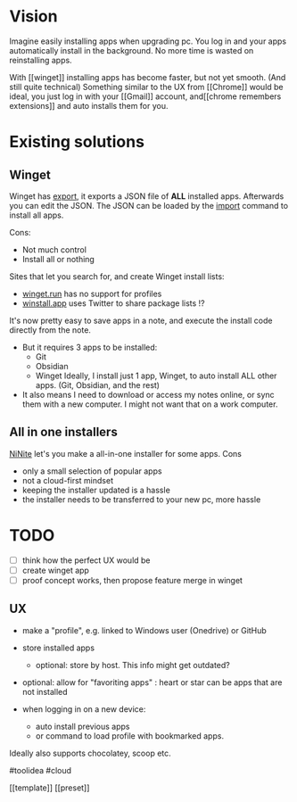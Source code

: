 # Vision
Imagine easily installing apps when upgrading pc. You log in and your apps automatically install in the background. No more time is wasted on reinstalling apps.

With [[winget]] installing apps has become faster, but not yet smooth. (And still quite technical)
Something similar to the UX from [[Chrome]] would be ideal, you just log in with your [[Gmail]] account, and[[chrome remembers extensions]] and auto installs them for you.

# Existing solutions

## Winget
Winget has [export], it exports a JSON file of **ALL** installed apps. Afterwards you can edit the JSON. The JSON can be loaded by the [import] command to install all apps.

Cons:
- Not much control
- Install all or nothing

Sites that let you search for, and create Winget install lists:
- [winget.run] has no support for profiles
- [winstall.app] uses Twitter to share package lists !?

It's now pretty easy to save apps in a note, and execute the install code directly from the note.
- But it requires 3 apps to be installed:
	- Git
	- Obsidian
	- Winget
	Ideally, I install just 1 app, Winget, to auto install ALL other apps. (Git, Obsidian, and the rest)
- It also means I need to download or access my notes online, or sync them with a new computer. I might not want that on a work computer.

## All in one installers
[NiNite] let's you make a all-in-one installer for some apps. 
Cons
- only a small selection of popular apps
- not a cloud-first mindset
- keeping the installer updated is a hassle
- the installer needs to be transferred to your new pc, more hassle

# TODO
- [ ] think how the perfect UX would be
- [ ] create winget app
- [ ] proof concept works, then propose feature merge in winget

## UX
- make a "profile", e.g. linked to Windows user (Onedrive) or GitHub 
- store installed apps
	- optional: store by host. This info might get outdated?
- optional: allow for "favoriting apps" : heart or star
	can be apps that are not installed

- when logging in on a new device:
	- auto install previous apps
	- or command to load profile with bookmarked apps.

Ideally also supports chocolatey, scoop etc.

#toolidea #cloud

[export]: https://learn.microsoft.com/en-us/windows/package-manager/winget/export
[import]: https://learn.microsoft.com/en-us/windows/package-manager/winget/import
[winget.run]: https://winget.run/
[winstall.app]: https://winstall.app
[NiNite]: https://ninite.com/

[[template]]
[[preset]]